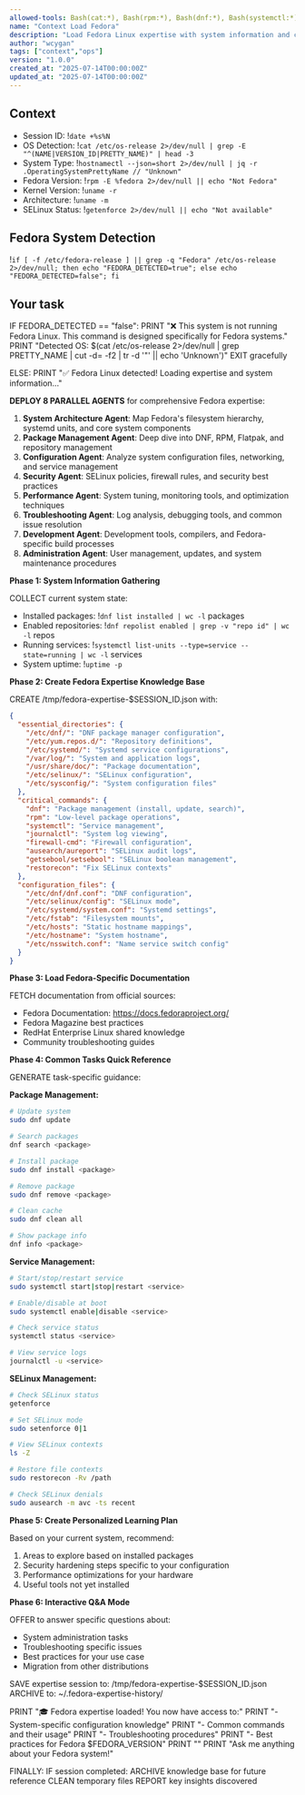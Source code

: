 ```yaml
---
allowed-tools: Bash(cat:*), Bash(rpm:*), Bash(dnf:*), Bash(systemctl:*), Bash(hostnamectl:*), Bash(date:*), Bash(jq:*), Read, WebFetch, Task, TodoWrite
name: "Context Load Fedora"
description: "Load Fedora Linux expertise with system information and configuration guidance"
author: "wcygan"
tags: ["context","ops"]
version: "1.0.0"
created_at: "2025-07-14T00:00:00Z"
updated_at: "2025-07-14T00:00:00Z"
---
```


## Context

- Session ID: !`date +%s%N`
- OS Detection: !`cat /etc/os-release 2>/dev/null | grep -E "^(NAME|VERSION_ID|PRETTY_NAME)" | head -3`
- System Type: !`hostnamectl --json=short 2>/dev/null | jq -r .OperatingSystemPrettyName // "Unknown"`
- Fedora Version: !`rpm -E %fedora 2>/dev/null || echo "Not Fedora"`
- Kernel Version: !`uname -r`
- Architecture: !`uname -m`
- SELinux Status: !`getenforce 2>/dev/null || echo "Not available"`

## Fedora System Detection

!`if [ -f /etc/fedora-release ] || grep -q "Fedora" /etc/os-release 2>/dev/null; then echo "FEDORA_DETECTED=true"; else echo "FEDORA_DETECTED=false"; fi`

## Your task

IF FEDORA_DETECTED == "false":
PRINT "❌ This system is not running Fedora Linux. This command is designed specifically for Fedora systems."
PRINT "Detected OS: $(cat /etc/os-release 2>/dev/null | grep PRETTY_NAME | cut -d= -f2 | tr -d '"' || echo 'Unknown')"
EXIT gracefully

ELSE:
PRINT "✅ Fedora Linux detected! Loading expertise and system information..."

**DEPLOY 8 PARALLEL AGENTS** for comprehensive Fedora expertise:

1. **System Architecture Agent**: Map Fedora's filesystem hierarchy, systemd units, and core system components
2. **Package Management Agent**: Deep dive into DNF, RPM, Flatpak, and repository management
3. **Configuration Agent**: Analyze system configuration files, networking, and service management
4. **Security Agent**: SELinux policies, firewall rules, and security best practices
5. **Performance Agent**: System tuning, monitoring tools, and optimization techniques
6. **Troubleshooting Agent**: Log analysis, debugging tools, and common issue resolution
7. **Development Agent**: Development tools, compilers, and Fedora-specific build processes
8. **Administration Agent**: User management, updates, and system maintenance procedures

**Phase 1: System Information Gathering**

COLLECT current system state:

- Installed packages: !`dnf list installed | wc -l` packages
- Enabled repositories: !`dnf repolist enabled | grep -v "repo id" | wc -l` repos
- Running services: !`systemctl list-units --type=service --state=running | wc -l` services
- System uptime: !`uptime -p`

**Phase 2: Create Fedora Expertise Knowledge Base**

CREATE /tmp/fedora-expertise-$SESSION_ID.json with:

```json
{
  "essential_directories": {
    "/etc/dnf/": "DNF package manager configuration",
    "/etc/yum.repos.d/": "Repository definitions",
    "/etc/systemd/": "Systemd service configurations",
    "/var/log/": "System and application logs",
    "/usr/share/doc/": "Package documentation",
    "/etc/selinux/": "SELinux configuration",
    "/etc/sysconfig/": "System configuration files"
  },
  "critical_commands": {
    "dnf": "Package management (install, update, search)",
    "rpm": "Low-level package operations",
    "systemctl": "Service management",
    "journalctl": "System log viewing",
    "firewall-cmd": "Firewall configuration",
    "ausearch/aureport": "SELinux audit logs",
    "getsebool/setsebool": "SELinux boolean management",
    "restorecon": "Fix SELinux contexts"
  },
  "configuration_files": {
    "/etc/dnf/dnf.conf": "DNF configuration",
    "/etc/selinux/config": "SELinux mode",
    "/etc/systemd/system.conf": "Systemd settings",
    "/etc/fstab": "Filesystem mounts",
    "/etc/hosts": "Static hostname mappings",
    "/etc/hostname": "System hostname",
    "/etc/nsswitch.conf": "Name service switch config"
  }
}
```

**Phase 3: Load Fedora-Specific Documentation**

FETCH documentation from official sources:

- Fedora Documentation: https://docs.fedoraproject.org/
- Fedora Magazine best practices
- RedHat Enterprise Linux shared knowledge
- Community troubleshooting guides

**Phase 4: Common Tasks Quick Reference**

GENERATE task-specific guidance:

**Package Management:**

```bash
# Update system
sudo dnf update

# Search packages
dnf search <package>

# Install package
sudo dnf install <package>

# Remove package
sudo dnf remove <package>

# Clean cache
sudo dnf clean all

# Show package info
dnf info <package>
```

**Service Management:**

```bash
# Start/stop/restart service
sudo systemctl start|stop|restart <service>

# Enable/disable at boot
sudo systemctl enable|disable <service>

# Check service status
systemctl status <service>

# View service logs
journalctl -u <service>
```

**SELinux Management:**

```bash
# Check SELinux status
getenforce

# Set SELinux mode
sudo setenforce 0|1

# View SELinux contexts
ls -Z

# Restore file contexts
sudo restorecon -Rv /path

# Check SELinux denials
sudo ausearch -m avc -ts recent
```

**Phase 5: Create Personalized Learning Plan**

Based on your current system, recommend:

1. Areas to explore based on installed packages
2. Security hardening steps specific to your configuration
3. Performance optimizations for your hardware
4. Useful tools not yet installed

**Phase 6: Interactive Q&A Mode**

OFFER to answer specific questions about:

- System administration tasks
- Troubleshooting specific issues
- Best practices for your use case
- Migration from other distributions

SAVE expertise session to: /tmp/fedora-expertise-$SESSION_ID.json
ARCHIVE to: ~/.fedora-expertise-history/

PRINT "🎓 Fedora expertise loaded! You now have access to:"
PRINT "- System-specific configuration knowledge"
PRINT "- Common commands and their usage"
PRINT "- Troubleshooting procedures"
PRINT "- Best practices for Fedora $FEDORA_VERSION"
PRINT ""
PRINT "Ask me anything about your Fedora system!"

FINALLY:
IF session completed:
ARCHIVE knowledge base for future reference
CLEAN temporary files
REPORT key insights discovered